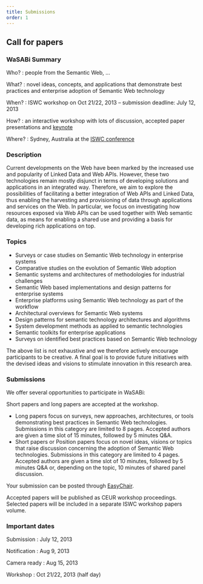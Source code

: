 ```yaml
---
title: Submissions
order: 1
---
```


## Call for papers

### WaSABi Summary

Who?
: people from the Semantic Web, ...

What?
: novel ideas, concepts, and applications that demonstrate best practices and enterprise adoption of Semantic Web technology

When?
: ISWC workshop on Oct 21/22, 2013 – submission deadline: July 12, 2013

How?
: an interactive workshop with lots of discussion, accepted paper presentations and [keynote](/keynote/)

Where?
: Sydney, Australia at the [ISWC conference](http://iswc2013.semanticweb.org/)

### Description

Current developments on the Web have been marked by the increased use and popularity of Linked Data and Web APIs. However, these two technologies remain mostly disjunct in terms of developing solutions and applications in an integrated way. Therefore, we aim to explore the possibilities of facilitating a better integration of Web APIs and Linked Data, thus enabling the harvesting and provisioning of data through applications and services on the Web. In particular, we focus on investigating how resources exposed via Web APIs can be used together with Web semantic data, as means for enabling a shared use and providing a basis for developing rich applications on top.

### Topics

- Surveys or case studies on Semantic Web technology in enterprise systems
- Comparative studies on the evolution of Semantic Web adoption
- Semantic systems and architectures of methodologies for industrial challenges
- Semantic Web based implementations and design patterns for enterprise systems
- Enterprise platforms using Semantic Web technology as part of the workflow
- Architectural overviews for Semantic Web systems
- Design patterns for semantic technology architectures and algorithms
- System development methods as applied to semantic technologies
- Semantic toolkits for enterprise applications
- Surveys on identified best practices based on Semantic Web technology

The above list is not exhaustive and we therefore actively encourage participants to be creative.
A final goal is to provide future initiatives with the devised ideas and visions to stimulate innovation in this research area.

### Submissions

We offer several opportunities to participate in WaSABi:

Short papers and long papers are accepted at the workshop.

- Long papers focus on surveys, new approaches, architectures, or tools demonstrating best practices in Semantic Web technologies. Submissions in this category are limited to 8 pages. Accepted authors are given a time slot of 15 minutes, followed by 5 minutes Q&A.
- Short papers or Position papers focus on novel ideas, visions or topics that raise discussion concerning the adoption of Semantic Web technologies. Submissions in this category are limited to 4 pages. Accepted authors are given a time slot of 10 minutes, followed by 5 minutes Q&A or, depending on the topic, 10 minutes of shared panel discussion.

Your submission can be posted through [EasyChair](https://www.easychair.org/conferences/?conf=wasabi2013).

Accepted papers will be published as CEUR workshop proceedings. Selected papers will be included in a separate ISWC workshop papers volume.

### Important dates

Submission
: July 12, 2013

Notification
: Aug 9, 2013

Camera ready
: Aug 15, 2013

Workshop
: Oct 21/22, 2013 (half day)
